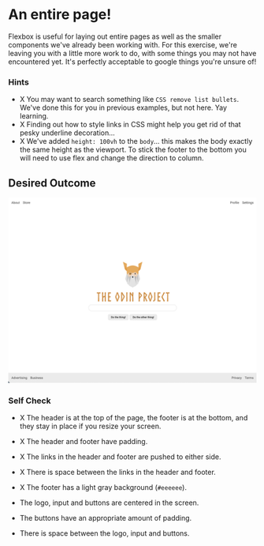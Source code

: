# An entire page!

Flexbox is useful for laying out entire pages as well as the smaller components we've already been working with. For this exercise, we're leaving you with a little more work to do, with some things you may not have encountered yet. It's perfectly acceptable to google things you're unsure of!

### Hints
- X  You may want to search something like `CSS remove list bullets`.  We've done this for you in previous examples, but not here. Yay learning.
- X  Finding out how to style links in CSS might help you get rid of that pesky underline decoration...
- X  We've added `height: 100vh` to the `body`... this makes the body exactly the same height as the viewport. To stick the footer to the bottom you will need to use flex and change the direction to column.

## Desired Outcome
![desired outcome](./desired-outcome.png)

### Self Check

- X The header is at the top of the page, the footer is at the bottom, and they stay in place if you resize your screen.

- X The header and footer have padding.

- X The links in the header and footer are pushed to either side.

- X There is space between the links in the header and footer.

- X The footer has a light gray background (`#eeeeee`).

- The logo, input and buttons are centered in the screen.
- The buttons have an appropriate amount of padding.
- There is space between the logo, input and buttons.
